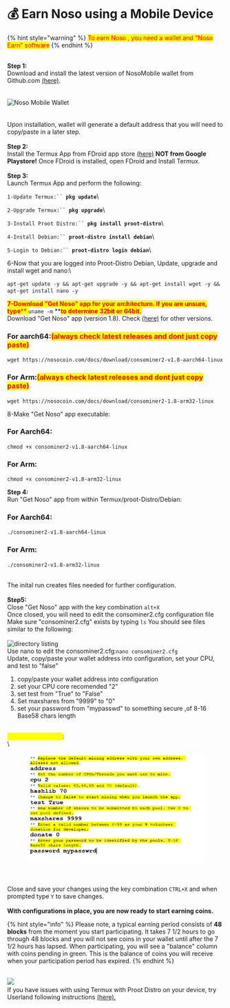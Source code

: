 # 💰 Earn Noso using a Mobile Device

{% hint style="warning" %}
<mark style="color:red;">To earn Noso , you  need a wallet and "Noso Earn" software</mark>
{% endhint %}

\
**Step 1:**\
Download and install the latest version of NosoMobile wallet from Github.com [(here)](https://github.com/Noso-Project/NosoWallet-Android/releases).\
\
\
![Noso Mobile Wallet](https://nosocoin.com/docs/images/nosomobile.png)\
\
\
Upon installation, wallet will generate a default address that you will need to copy/paste in a later step.\
\
**Step 2:**\
Install the Termux App from FDroid app store [(here)](https://f-droid.org/F-Droid.apk) **NOT from Google Playstore!** Once FDroid is installed, open FDroid and Install Termux.\
\
**Step 3:**\
Launch Termux App and perform the following:

`1-Update Termux:`` `**`pkg update`**\


`2-Upgrade Termux:`` `**`pkg upgrade`**\


`3-Install Proot Distro:`` `**`pkg install proot-distro`**\


`4-Install Debian:`` `**`proot-distro install debian`**\


`5-Login to Debian:`` `**`proot-distro login debian`**\


6-Now that you are logged into Proot-Distro Debian, Update, upgrade and install wget and nano:\


```
apt-get update -y && apt-get upgrade -y && apt-get install wget -y && apt-get install nano -y
```

<mark style="color:red;">**7-Download "Get Noso" app for your architecture. If you are unsure, type**</mark><mark style="color:red;">** **</mark><mark style="color:red;">**`uname -m`**</mark><mark style="color:red;">** **</mark><mark style="color:red;">**to determine 32bit or 64bit.**</mark>\
Download "Get Noso" app (version 1.8). Check [(here)](https://github.com/Noso-Project/noso-website/tree/main/docs/download) for other versions.

### For aarch64:<mark style="color:red;">(always check latest releases and dont just copy paste)</mark>

```
wget https://nosocoin.com/docs/download/consominer2-v1.8-aarch64-linux
```

### For Arm:<mark style="color:red;">(always check latest releases and dont just copy paste)</mark>

```
wget https://nosocoin.com/docs/download/consominer2-1.8-arm32-linux
```

8-Make "Get Noso" app executable:

### For Aarch64:

```
chmod +x consominer2-v1.8-aarch64-linux
```

### For Arm:

```
chmod +x consominer2-v1.8-arm32-linux
```

**Step 4:**\
Run "Get Noso" app from within Termux/proot-Distro/Debian:&#x20;

### For Aarch64:

```
./consominer2-v1.8-aarch64-linux
```

### For Arm:

```
./consominer2-v1.8-arm32-linux
```

\
The inital run creates files needed for further configuration.\
\
**Step5:**\
Close "Get Noso" app with the key combination `alt+X`\
Once closed, you will need to edit the consominer2.cfg configuration file\
Make sure "consominer2.cfg" exists by typing `ls` You should see files similar to the following:\
\
![directory listing](https://nosocoin.com/docs/images/termux\_ls.jpg) \
Use nano to edit the consominer2.cfg:`nano consominer2.cfg`\
Update, copy/paste your wallet address into configuration, set your CPU, and test to "false"

1. copy/paste your wallet address into configuration
2. set your CPU core recomended "2"
3. set test from "True" to "False"
4. Set maxshares from "9999" to "0"
5. set your password from "mypasswd" to something secure ,of 8-16 Base58 chars length&#x20;



\
<mark style="color:yellow;">**SEE IMAGE BELOW**</mark>:\
\


<figure><img src="../../.gitbook/assets/instructions.PNG" alt=""><figcaption></figcaption></figure>

\
\
Close and save your changes using the key combination `CTRL+X` and when prompted type `Y` to save changes.\
\
**With configurations in place, you are now ready to start earning coins.**

{% hint style="info" %}
Please note, a typical earning period consists of **48 blocks** from the moment you start participating. It takes 7 1/2 hours to go through 48 blocks and you will not see coins in your wallet until after the 7 1/2 hours has lapsed. When participating, you will see a "balance" column with coins pending in green. This is the balance of coins you will receive when your participation period has expired.
{% endhint %}

\
![](https://nosocoin.com/docs/images/consominerbal.png)\
If you have issues with using Termux with Proot Distro on your device, try Userland following instructions [(here).](userland-instructions.md)
